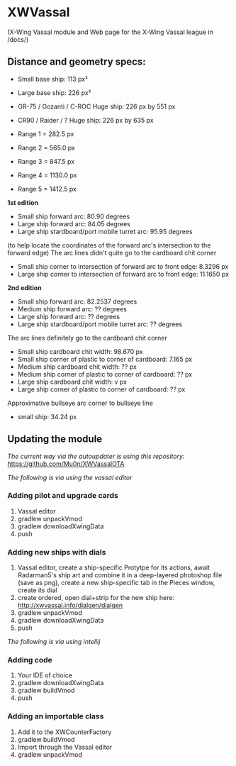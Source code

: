 # XWVassal 
(X-Wing Vassal module and Web page for the X-Wing Vassal league in /docs/)

## Distance and geometry specs:

* Small base ship: 113 px² 
* Large base ship: 226 px²
* GR-75 / Gozanti / C-ROC Huge ship:  226 px by 551 px
* CR90 / Raider / ? Huge ship: 226 px by 635 px

* Range 1 =  282.5 px
* Range 2 =  565.0 px
* Range 3 = 847.5 px
* Range 4 = 1130.0 px
* Range 5 = 1412.5 px

**1st edition**
* Small ship forward arc: 80.90 degrees
* Large ship forward arc: 84.05 degrees
* Large ship stardboard/port mobile turret arc: 95.95 degrees

(to help locate the coordinates of the forward arc's intersection to the forward edge)
The arc lines didn't quite go to the cardboard chit corner
* Small ship corner to intersection of forward arc to front edge: 8.3296 px
* Large ship corner to intersection of forward arc to front edge: 11.1650 px

**2nd edition**
* Small ship forward arc: 82.2537 degrees
* Medium ship forward arc: ?? degrees
* Large ship forward arc: ?? degrees
* Large ship stardboard/port mobile turret arc: ?? degrees

The arc lines definitely go to the cardboard chit corner
* Small ship cardboard chit width: 98.670 px
* Small ship corner of plastic to corner of cardboard: 7.165 px
* Medium ship cardboard chit width: ?? px
* Medium ship corner of plastic to corner of cardboard: ?? px
* Large ship cardboard chit width: v px
* Large ship corner of plastic to corner of cardboard: ?? px

Approximative bullseye arc corner to bullseye line
* small ship: 34.24 px

## Updating the module
*The current way via the autoupdater is using this repository:*
https://github.com/Mu0n/XWVassalOTA

*The following is via using the vassal editor*
### Adding pilot and upgrade cards
1. Vassal editor
2. gradlew unpackVmod
3. gradlew downloadXwingData
4. push

### Adding new ships with dials
1. Vassal editor, create a ship-specific Protytpe for its actions, await Radarman5's ship art and combine it in a deep-layered photoshop file  (save as png), create a new ship-specific tab in the Pieces window, create its dial
2. create ordered, open dial+strip for the new ship here: http://xwvassal.info/dialgen/dialgen
3. gradlew unpackVmod
4. gradlew downloadXwingData
5. push

*The following is via using intellij*
### Adding code
1. Your IDE of choice
2. gradlew downloadXwingData
3. gradlew buildVmod
4. push

### Adding an importable class
1. Add it to the XWCounterFactory
2. gradlew buildVmod
3. Import through the Vassal editor
4. gradlew unpackVmod
